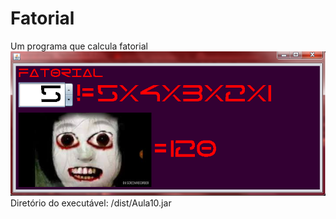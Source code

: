 # Fatorial
Um programa que calcula fatorial<br>
![Imagem](image.png)<br>
Diretório do executável: /dist/Aula10.jar

